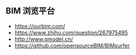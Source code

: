 ## BIM 浏览平台
- https://ourbim.com/
- https://www.zhihu.com/question/267975495
- http://www.qmodel.cn/
- https://github.com/opensourceBIM/BIMsurfer